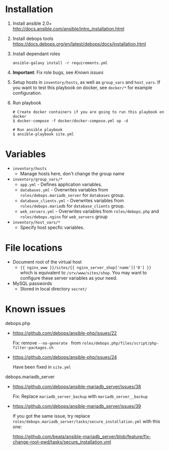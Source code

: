 # Installation

1. Install ansible 2.0+
   http://docs.ansible.com/ansible/intro_installation.html

2. Install debops tools
   https://docs.debops.org/en/latest/debops/docs/installation.html

3. Install dependant roles
   ```
   ansible-galaxy install -r requirements.yml
   ```

4. **Important**: Fix role bugs, see *Known issues*

5. Setup hosts in `inventory/hosts`, as well as `group_vars` and `host_vars`. If you want to test this playbook on docker, see `docker/*` for example configuration.

6. Run playbook
   ```
   # Create docker containers if you are going to run this playbook on docker
   $ docker-compose -f docker/docker-compose.yml up -d

   # Run ansible playbook
   $ ansible-playbook site.yml
   ```

# Variables
- `inventory/hosts`
    - Manage hosts here, don't change the group name
- `inventory/group_vars/*`
    - `app.yml` - Defines application variables.
    - `databases.yml` - Overwrites variables from `roles/debops.mariadb_server` for `databases` group.
    - `database_clients.yml` - Overwrites variables from `roles/debops.mariadb` for `database_clients` group.
    - `web_servers.yml` - Overwrites variables from `roles/debops.php` and `roles/debops.nginx` for `web_servers` group
- `inventory/host_vars/*`
    - Specify host specfic variables.

# File locations
- Document root of the virtual host
    - `{{ nginx_www }}/sites/{{ nginx_server_shop['name']['0'] }}` which is equivalent to `/srv/www/sites/shop`. You may want to configure these server variables as your need.
- MySQL passwords
    - Stored in local directory `secret/`

# Known issues

debops.php
- https://github.com/debops/ansible-php/issues/22

  Fix: remove `--no-generate ` from `roles/debops.php/files/script/php-filter-packages.sh`

- https://github.com/debops/ansible-php/issues/24

  Have been fixed in `site.yml`

debops.mariadb_server
- https://github.com/debops/ansible-mariadb_server/issues/38

  Fix: Replace `mariadb_server_backup` with `mariadb_server__backup`

- https://github.com/debops/ansible-mariadb_server/issues/39

  If you got the same issue, try replace `roles/debops.mariadb_server/tasks/secure_installation.yml` with this one:

  https://github.com/beata/ansible-mariadb_server/blob/feature/fix-change-root-pwd/tasks/secure_installation.yml
